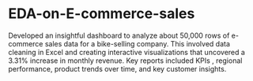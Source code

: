 # EDA-on-E-commerce-sales
Developed an insightful dashboard to analyze about 50,000 rows of e-commerce sales data for a bike-selling company. This involved data cleaning in Excel and creating interactive visualizations that uncovered a 3.31\% increase in monthly revenue. Key reports included KPIs , regional performance, product trends over time, and key customer insights.
